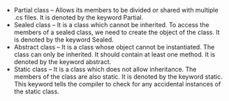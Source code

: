 - Partial class – Allows its members to be divided or shared with multiple .cs files. It is denoted by the keyword Partial.
- Sealed class – It is a class which cannot be inherited. To access the members of a sealed class, we need to create the object of the class.  It is denoted by the keyword Sealed.
- Abstract class – It is a class whose object cannot be instantiated. The class can only be inherited. It should contain at least one method.  It is denoted by the keyword abstract.
- Static class – It is a class which does not allow inheritance. The members of the class are also static.  It is denoted by the keyword static. This keyword tells the compiler to check for any accidental instances of the static class.
